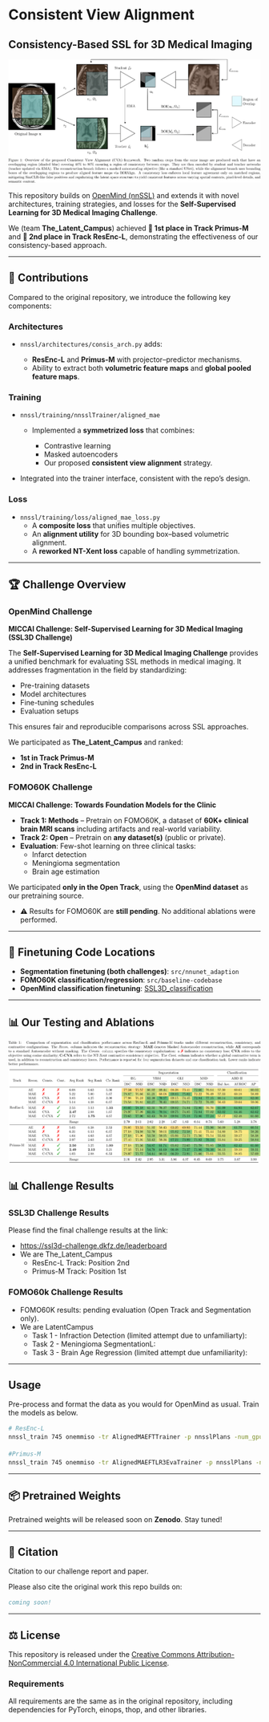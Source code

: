 # Consistent View Alignment
## Consistency-Based SSL for 3D Medical Imaging

![Schema](./assets/CVA/Schema.png)

This repository builds on [OpenMind (nnSSL)](link-to-original-repo) and extends it with novel architectures, training strategies, and losses for the **Self-Supervised Learning for 3D Medical Imaging Challenge**.

We (team **The\_Latent\_Campus**) achieved **🥇 1st place in Track Primus-M** and **🥈 2nd place in Track ResEnc-L**, demonstrating the effectiveness of our consistency-based approach.

---

## 🔧 Contributions

Compared to the original repository, we introduce the following key components:

### **Architectures**

* `nnssl/architectures/consis_arch.py` adds:

  * **ResEnc-L** and **Primus-M** with projector–predictor mechanisms.
  * Ability to extract both **volumetric feature maps** and **global pooled feature maps**.

### **Training**
* `nnssl/training/nnsslTrainer/aligned_mae`
  * Implemented a **symmetrized loss** that combines:

    * Contrastive learning
    * Masked autoencoders
    * Our proposed **consistent view alignment** strategy.

* Integrated into the trainer interface, consistent with the repo’s design.

### **Loss**
* `nnssl/training/loss/aligned_mae_loss.py`
  * A **composite loss** that unifies multiple objectives.
  * An **alignment utility** for 3D bounding box–based volumetric alignment.
  * A **reworked NT-Xent loss** capable of handling symmetrization.

---

## 🏆 Challenge Overview


### OpenMind Challenge

**MICCAI Challenge: Self-Supervised Learning for 3D Medical Imaging (SSL3D Challenge)**

The **Self-Supervised Learning for 3D Medical Imaging Challenge** provides a unified benchmark for evaluating SSL methods in medical imaging.
It addresses fragmentation in the field by standardizing:

* Pre-training datasets
* Model architectures
* Fine-tuning schedules
* Evaluation setups

This ensures fair and reproducible comparisons across SSL approaches.

We participated as **The\_Latent\_Campus** and ranked:

* **1st in Track Primus-M**
* **2nd in Track ResEnc-L**


### FOMO60K Challenge

**MICCAI Challenge: Towards Foundation Models for the Clinic**  

- **Track 1: Methods** – Pretrain on FOMO60K, a dataset of **60K+ clinical brain MRI scans** including artifacts and real-world variability.  
- **Track 2: Open** – Pretrain on **any dataset(s)** (public or private).  
- **Evaluation**: Few-shot learning on three clinical tasks:  
  * Infarct detection  
  * Meningioma segmentation  
  * Brain age estimation  

We participated **only in the Open Track**, using the **OpenMind dataset** as our pretraining source.  

- ⚠️ Results for FOMO60K are **still pending**. No additional ablations were performed. 
---

## 🔗 Finetuning Code Locations
- **Segmentation finetuning (both challenges)**: `src/nnunet_adaption`  
- **FOMO60K classification/regression**: `src/baseline-codebase`  
- **OpenMind classification finetuning**: [SSL3D_classification](https://github.com/constantinulrich/SSL3D_classification)  

---

## 📊 Our Testing and Ablations 

![Challenge Results](./assets/CVA/Results.png)

## 📊 Challenge Results

### SSL3D Challenge Results

Please find the final challenge results at the link:
* https://ssl3d-challenge.dkfz.de/leaderboard
* We are The_Latent_Campus
  * ResEnc-L Track: Position 2nd
  * Primus-M Track: Position 1st

### FOMO60k Challenge Results
* FOMO60K results: pending evaluation (Open Track and Segmentation only).
* We are LatentCampus
  * Task 1 - Infraction Detection (limited attempt due to unfamiliarty): 
  * Task 2 - Meningioma SegmentationL: 
  * Task 3 - Brain Age Regression (limited attempt due unfamiliarity): 

---

## Usage

Pre-process and format the data as you would for OpenMind as usual. Train the models as below.


```bash
# ResEnc-L
nnssl_train 745 onemmiso -tr AlignedMAEFTTrainer -p nnsslPlans -num_gpus 1 -pretrained_weights ${nnssl_results}/Dataset745_OpenMind/MAETrainer/fold_all/checkpoint_final.pth || true

#Primus-M
nnssl_train 745 onemmiso -tr AlignedMAEFTLR3EvaTrainer -p nnsslPlans -num_gpus 1 -pretrained_weights ${nnssl_results}/Dataset745_OpenMind/MAETrainer/fold_all/checkpoint_final.pth || true
```

----

## 📦 Pretrained Weights

Pretrained weights will be released soon on **Zenodo**. Stay tuned!

---

## 📖 Citation

Citation to our challenge report and paper.

Please also cite the original work this repo builds on:

```bibtex
coming soon!
```

---

## ⚖ License

This repository is released under the [Creative Commons Attribution-NonCommercial 4.0 International Public License](./LICENSE.md).

### Requirements

All requirements are the same as in the original repository, including dependencies for PyTorch, einops, thop, and other libraries.

